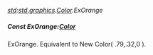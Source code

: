 _[std](../../modules/std/std-module.md):[std.graphics](../../modules/std/std-graphics.md).[Color](../../modules/std/std-graphics-color.md).ExOrange_
##### Const ExOrange:[Color](../../modules/std/std-graphics-color.md)
ExOrange. Equivalent to New Color( .79,.32,0 ).
